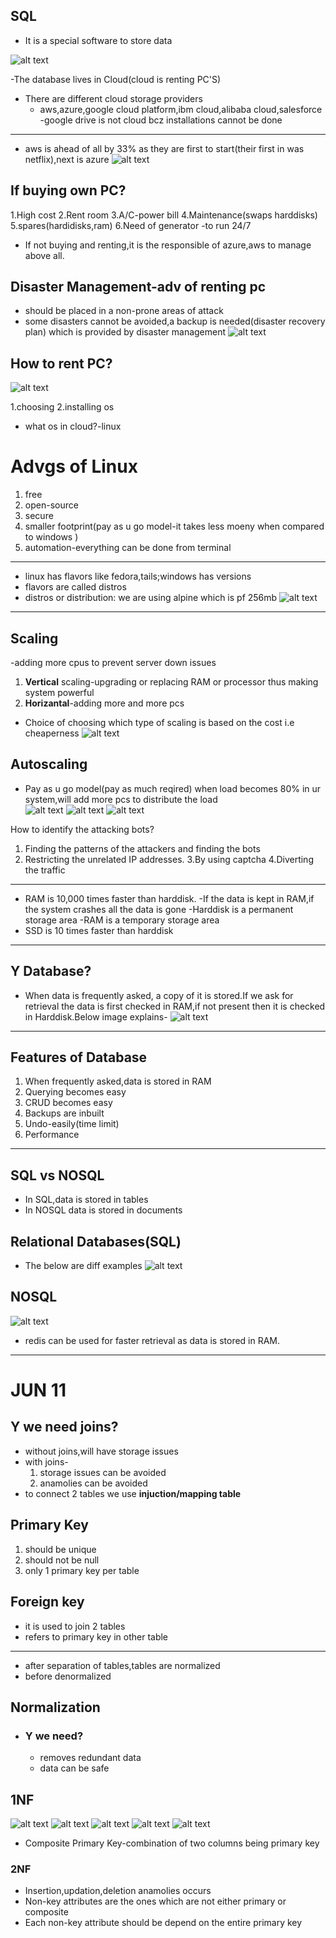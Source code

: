 ## SQL

- It is a special software to store data

![alt text](image-13.png)

-The database lives in Cloud(cloud is renting PC'S)
- There are different cloud storage providers
   - aws,azure,google cloud platform,ibm cloud,alibaba cloud,salesforce
-google drive is not cloud bcz installations cannot be done
-------------------------------------------
- aws is ahead of all by 33% as they are first to start(their first in was netflix),next is azure
![alt text](image-14.png)

## If buying own PC?
1.High cost
2.Rent room
3.A/C-power bill
4.Maintenance(swaps harddisks)
5.spares(hardidisks,ram)
6.Need of generator -to run 24/7

- If not buying and renting,it is the responsible of azure,aws to manage above all.

## Disaster Management-adv of renting pc

- should be placed in a non-prone areas of attack
- some disasters cannot be avoided,a backup is needed(disaster recovery plan) which is provided by disaster management
![alt text](image-15.png) 

## How to rent PC?

![alt text](<MicrosoftTeams-image (3).png>)

1.choosing
2.installing os
  - what os in cloud?-linux

# Advgs of Linux

1. free
2. open-source
3. secure
4. smaller footprint(pay as u go model-it takes less moeny when compared to windows )
5. automation-everything can be done from terminal
-------------------------------------------------------
- linux has flavors like fedora,tails;windows has versions
- flavors are called distros
- distros or distribution: we are using alpine which is pf 256mb
![alt text](image-16.png)
------------------------
## Scaling

-adding more cpus to prevent server down issues
1. <b>Vertical</b> scaling-upgrading or replacing RAM or processor thus making system powerful
2. <b>Horizantal</b>-adding more and more pcs

- Choice of choosing which type of scaling is based on the cost i.e cheaperness
![alt text](image-18.png)

## Autoscaling

- Pay as u go model(pay as much reqired)
 when load becomes 80% in ur system,will add more pcs to distribute the load                      
![alt text](image-20.png) 
![alt text](image-21.png)
![alt text](image-22.png)

How to identify the attacking bots?
 
1. Finding the patterns of the attackers and finding the bots
2. Restricting the unrelated IP addresses.
3.By using captcha
4.Diverting the traffic
-------------------------------------------------
- RAM is 10,000 times faster than harddisk.
-If the data is kept in RAM,if the system crashes all the data is gone
-Harddisk is a permanent storage area
-RAM is a temporary storage area
- SSD is 10 times faster than harddisk
-------------------------------------------
## Y Database?  

- When data is frequently asked, a copy of it is stored.If we ask for retrieval the data
is first checked in RAM,if not present then it is checked in Harddisk.Below image explains-
![alt text](image-23.png)
---------------------------
## Features of Database

1. When frequently asked,data is stored in RAM
2. Querying becomes easy
3. CRUD becomes easy
4. Backups are inbuilt
5. Undo-easily(time limit)
6. Performance
------------------------------------------------
## SQL vs NOSQL
- In SQL,data is stored in tables
- In NOSQL data is stored in documents
## Relational Databases(SQL)
- The below are diff examples
![alt text](image-24.png)
## NOSQL
![alt text](image-25.png)

- redis can be used for faster retrieval as data is stored in RAM.
------------------------------------------------
# JUN 11

## Y we need joins?

- without joins,will have storage issues
- with joins-
   1. storage issues can be avoided
   2. anamolies can be avoided
- to connect 2 tables we use <b>injuction/mapping table</b>

## Primary Key
1. should be unique
2. should not be null
3. only 1 primary key per table

## Foreign key
- it is used to join 2 tables
- refers to primary key in other table
----------------------------------------------
- after separation of tables,tables are normalized
- before denormalized

## Normalization
  - ### Y we need?
    - removes redundant data
    - data can be safe

## 1NF

![alt text](<Screenshot (12).png>)
![alt text](image-30.png)
![alt text](image-31.png)
![alt text](image-32.png)
![alt text](<Screenshot (18).png>)


- Composite Primary Key-combination of two columns being primary key

### 2NF

- Insertion,updation,deletion anamolies occurs
- Non-key attributes are the ones which are not either primary or composite
- Each non-key attribute should be depend on the entire primary key


